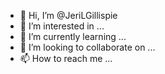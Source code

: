 - 👋 Hi, I’m @JeriLGillispie
- 👀 I’m interested in ...
- 🌱 I’m currently learning ...
- 💞️ I’m looking to collaborate on ...
- 📫 How to reach me ...

<!---
JeriLGillispie/JeriLGillispie is a ✨ special ✨ repository because its `README.md` (this file) appears on your GitHub profile.
You can click the Preview link to take a look at your changes.
--->
